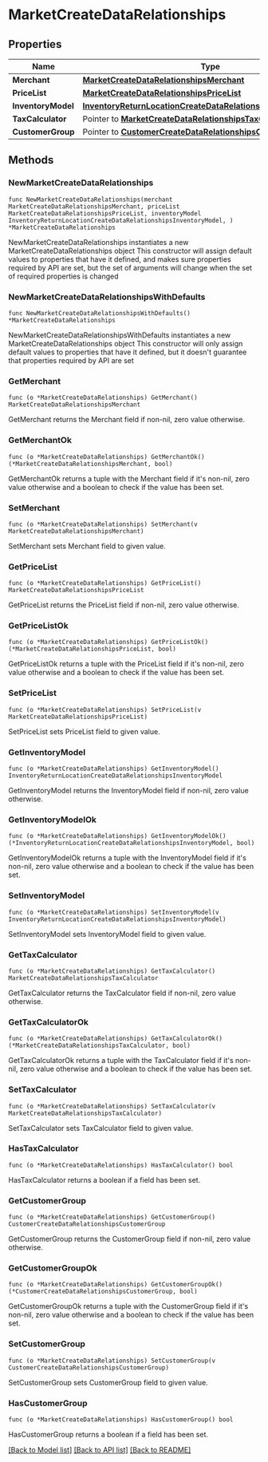 # MarketCreateDataRelationships

## Properties

Name | Type | Description | Notes
------------ | ------------- | ------------- | -------------
**Merchant** | [**MarketCreateDataRelationshipsMerchant**](MarketCreateDataRelationshipsMerchant.md) |  | 
**PriceList** | [**MarketCreateDataRelationshipsPriceList**](MarketCreateDataRelationshipsPriceList.md) |  | 
**InventoryModel** | [**InventoryReturnLocationCreateDataRelationshipsInventoryModel**](InventoryReturnLocationCreateDataRelationshipsInventoryModel.md) |  | 
**TaxCalculator** | Pointer to [**MarketCreateDataRelationshipsTaxCalculator**](MarketCreateDataRelationshipsTaxCalculator.md) |  | [optional] 
**CustomerGroup** | Pointer to [**CustomerCreateDataRelationshipsCustomerGroup**](CustomerCreateDataRelationshipsCustomerGroup.md) |  | [optional] 

## Methods

### NewMarketCreateDataRelationships

`func NewMarketCreateDataRelationships(merchant MarketCreateDataRelationshipsMerchant, priceList MarketCreateDataRelationshipsPriceList, inventoryModel InventoryReturnLocationCreateDataRelationshipsInventoryModel, ) *MarketCreateDataRelationships`

NewMarketCreateDataRelationships instantiates a new MarketCreateDataRelationships object
This constructor will assign default values to properties that have it defined,
and makes sure properties required by API are set, but the set of arguments
will change when the set of required properties is changed

### NewMarketCreateDataRelationshipsWithDefaults

`func NewMarketCreateDataRelationshipsWithDefaults() *MarketCreateDataRelationships`

NewMarketCreateDataRelationshipsWithDefaults instantiates a new MarketCreateDataRelationships object
This constructor will only assign default values to properties that have it defined,
but it doesn't guarantee that properties required by API are set

### GetMerchant

`func (o *MarketCreateDataRelationships) GetMerchant() MarketCreateDataRelationshipsMerchant`

GetMerchant returns the Merchant field if non-nil, zero value otherwise.

### GetMerchantOk

`func (o *MarketCreateDataRelationships) GetMerchantOk() (*MarketCreateDataRelationshipsMerchant, bool)`

GetMerchantOk returns a tuple with the Merchant field if it's non-nil, zero value otherwise
and a boolean to check if the value has been set.

### SetMerchant

`func (o *MarketCreateDataRelationships) SetMerchant(v MarketCreateDataRelationshipsMerchant)`

SetMerchant sets Merchant field to given value.


### GetPriceList

`func (o *MarketCreateDataRelationships) GetPriceList() MarketCreateDataRelationshipsPriceList`

GetPriceList returns the PriceList field if non-nil, zero value otherwise.

### GetPriceListOk

`func (o *MarketCreateDataRelationships) GetPriceListOk() (*MarketCreateDataRelationshipsPriceList, bool)`

GetPriceListOk returns a tuple with the PriceList field if it's non-nil, zero value otherwise
and a boolean to check if the value has been set.

### SetPriceList

`func (o *MarketCreateDataRelationships) SetPriceList(v MarketCreateDataRelationshipsPriceList)`

SetPriceList sets PriceList field to given value.


### GetInventoryModel

`func (o *MarketCreateDataRelationships) GetInventoryModel() InventoryReturnLocationCreateDataRelationshipsInventoryModel`

GetInventoryModel returns the InventoryModel field if non-nil, zero value otherwise.

### GetInventoryModelOk

`func (o *MarketCreateDataRelationships) GetInventoryModelOk() (*InventoryReturnLocationCreateDataRelationshipsInventoryModel, bool)`

GetInventoryModelOk returns a tuple with the InventoryModel field if it's non-nil, zero value otherwise
and a boolean to check if the value has been set.

### SetInventoryModel

`func (o *MarketCreateDataRelationships) SetInventoryModel(v InventoryReturnLocationCreateDataRelationshipsInventoryModel)`

SetInventoryModel sets InventoryModel field to given value.


### GetTaxCalculator

`func (o *MarketCreateDataRelationships) GetTaxCalculator() MarketCreateDataRelationshipsTaxCalculator`

GetTaxCalculator returns the TaxCalculator field if non-nil, zero value otherwise.

### GetTaxCalculatorOk

`func (o *MarketCreateDataRelationships) GetTaxCalculatorOk() (*MarketCreateDataRelationshipsTaxCalculator, bool)`

GetTaxCalculatorOk returns a tuple with the TaxCalculator field if it's non-nil, zero value otherwise
and a boolean to check if the value has been set.

### SetTaxCalculator

`func (o *MarketCreateDataRelationships) SetTaxCalculator(v MarketCreateDataRelationshipsTaxCalculator)`

SetTaxCalculator sets TaxCalculator field to given value.

### HasTaxCalculator

`func (o *MarketCreateDataRelationships) HasTaxCalculator() bool`

HasTaxCalculator returns a boolean if a field has been set.

### GetCustomerGroup

`func (o *MarketCreateDataRelationships) GetCustomerGroup() CustomerCreateDataRelationshipsCustomerGroup`

GetCustomerGroup returns the CustomerGroup field if non-nil, zero value otherwise.

### GetCustomerGroupOk

`func (o *MarketCreateDataRelationships) GetCustomerGroupOk() (*CustomerCreateDataRelationshipsCustomerGroup, bool)`

GetCustomerGroupOk returns a tuple with the CustomerGroup field if it's non-nil, zero value otherwise
and a boolean to check if the value has been set.

### SetCustomerGroup

`func (o *MarketCreateDataRelationships) SetCustomerGroup(v CustomerCreateDataRelationshipsCustomerGroup)`

SetCustomerGroup sets CustomerGroup field to given value.

### HasCustomerGroup

`func (o *MarketCreateDataRelationships) HasCustomerGroup() bool`

HasCustomerGroup returns a boolean if a field has been set.


[[Back to Model list]](../README.md#documentation-for-models) [[Back to API list]](../README.md#documentation-for-api-endpoints) [[Back to README]](../README.md)


